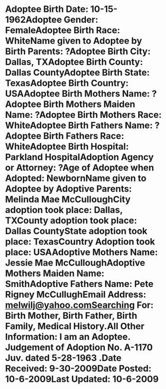 # Adoptee Birth Date: 10-15-1962Adoptee Gender: FemaleAdoptee Birth Race: WhiteName given to Adoptee by Birth Parents: ?Adoptee Birth City: Dallas, TXAdoptee Birth County: Dallas CountyAdoptee Birth State: TexasAdoptee Birth Country: USAAdoptee Birth Mothers Name: ?Adoptee Birth Mothers Maiden Name: ?Adoptee Birth Mothers Race: WhiteAdoptee Birth Fathers Name: ?Adoptee Birth Fathers Race: WhiteAdoptee Birth Hospital: Parkland HospitalAdoption Agency or Attorney: ?Age of Adoptee when Adopted: NewbornName given to Adoptee by Adoptive Parents: Melinda Mae McCulloughCity adoption took place: Dallas, TXCounty adoption took place: Dallas CountyState adoption took place: TexasCountry Adoption took place: USAAdoptive Mothers Name: Jessie Mae McCulloughAdoptive Mothers Maiden Name: SmithAdoptive Fathers Name: Pete Rigney McCullughEmail Address: melwilj@yahoo.comSearching For: Birth Mother, Birth Father, Birth Family, Medical History.All Other Information: I am an Adoptee. Judgement of Adoption No. A-1170 Juv. dated 5-28-1963 .Date Received: 9-30-2009Date Posted: 10-6-2009Last Updated: 10-6-2009